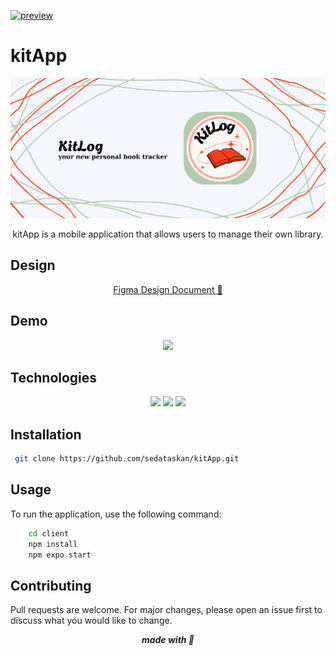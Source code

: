 [![preview](https://github.com/sedataskan/kitApp/actions/workflows/preview.yml/badge.svg)](https://github.com/sedataskan/kitApp/actions/workflows/preview.yml)
 # kitApp 

 <p align="center">
  <img src="assets/images/banner.png" >
</p>
<p align="center">
    kitApp is a mobile application that allows users to manage their own library.
</p>

## Design

<p align="center">
    <a align="center" href="https://www.figma.com/design/WNHTNxjdWG4zuOxg5lJqP0/book-tracker?node-id=7-154&t=QdXOgB5N5TzqP5IB-1">
        Figma Design Document 🎨
    </a>
</p>

## Demo

<p align="center">
<img src=".assets/demo.gif" />
</p>

## Technologies

<p align="center">
<img src="https://img.shields.io/badge/react_native-%2320232a.svg?style=for-the-badge&logo=react&logoColor=%2361DAFB" />
<img src="https://img.shields.io/badge/expo-1C1E24?style=for-the-badge&logo=expo&logoColor=#D04A37" />
<img src="https://img.shields.io/badge/typescript-%23007ACC.svg?style=for-the-badge&logo=typescript&logoColor=white" />
</p>

## Installation

```bash
 git clone https://github.com/sedataskan/kitApp.git
```

## Usage

To run the application, use the following command:

```bash
    cd client
    npm install
    npm expo start
```

## Contributing

Pull requests are welcome. For major changes, please open an issue first to discuss what you would like to change.

<p align="center">
    <i>
        <b>
    made with 🤍
        </b>
    </i>
</p>
